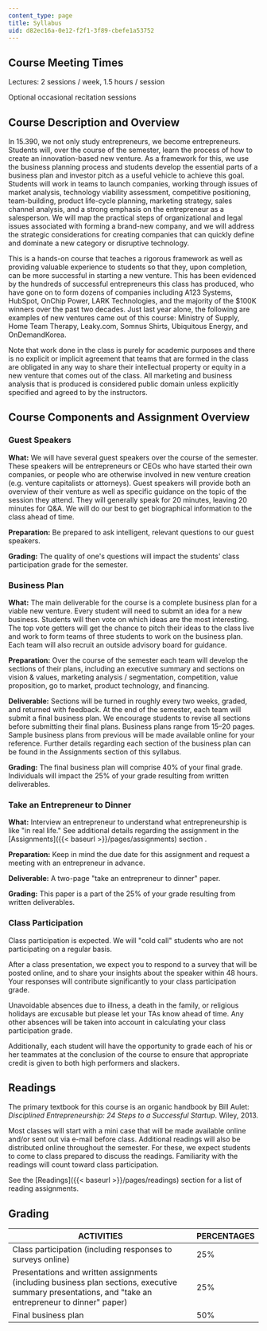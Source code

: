 ```yaml
---
content_type: page
title: Syllabus
uid: d82ec16a-0e12-f2f1-3f89-cbefe1a53752
---
```


Course Meeting Times
--------------------

Lectures: 2 sessions / week, 1.5 hours / session

Optional occasional recitation sessions

Course Description and Overview
-------------------------------

In 15.390, we not only study entrepreneurs, we become entrepreneurs. Students will, over the course of the semester, learn the process of how to create an innovation-based new venture. As a framework for this, we use the business planning process and students develop the essential parts of a business plan and investor pitch as a useful vehicle to achieve this goal. Students will work in teams to launch companies, working through issues of market analysis, technology viability assessment, competitive positioning, team-building, product life-cycle planning, marketing strategy, sales channel analysis, and a strong emphasis on the entrepreneur as a salesperson. We will map the practical steps of organizational and legal issues associated with forming a brand-new company, and we will address the strategic considerations for creating companies that can quickly define and dominate a new category or disruptive technology.

This is a hands-on course that teaches a rigorous framework as well as providing valuable experience to students so that they, upon completion, can be more successful in starting a new venture. This has been evidenced by the hundreds of successful entrepreneurs this class has produced, who have gone on to form dozens of companies including A123 Systems, HubSpot, OnChip Power, LARK Technologies, and the majority of the $100K winners over the past two decades. Just last year alone, the following are examples of new ventures came out of this course: Ministry of Supply, Home Team Therapy, Leaky.com, Somnus Shirts, Ubiquitous Energy, and OnDemandKorea.

Note that work done in the class is purely for academic purposes and there is no explicit or implicit agreement that teams that are formed in the class are obligated in any way to share their intellectual property or equity in a new venture that comes out of the class. All marketing and business analysis that is produced is considered public domain unless explicitly specified and agreed to by the instructors.

Course Components and Assignment Overview
-----------------------------------------

### Guest Speakers

**What:** We will have several guest speakers over the course of the semester. These speakers will be entrepreneurs or CEOs who have started their own companies, or people who are otherwise involved in new venture creation (e.g. venture capitalists or attorneys). Guest speakers will provide both an overview of their venture as well as specific guidance on the topic of the session they attend. They will generally speak for 20 minutes, leaving 20 minutes for Q&A. We will do our best to get biographical information to the class ahead of time.

**Preparation:** Be prepared to ask intelligent, relevant questions to our guest speakers.

**Grading:** The quality of one's questions will impact the students' class participation grade for the semester.

### Business Plan

**What:** The main deliverable for the course is a complete business plan for a viable new venture. Every student will need to submit an idea for a new business. Students will then vote on which ideas are the most interesting. The top vote getters will get the chance to pitch their ideas to the class live and work to form teams of three students to work on the business plan. Each team will also recruit an outside advisory board for guidance.

**Preparation:** Over the course of the semester each team will develop the sections of their plans, including an executive summary and sections on vision & values, marketing analysis / segmentation, competition, value proposition, go to market, product technology, and financing.

**Deliverable:** Sections will be turned in roughly every two weeks, graded, and returned with feedback. At the end of the semester, each team will submit a final business plan. We encourage students to revise all sections before submitting their final plans. Business plans range from 15–20 pages. Sample business plans from previous will be made available online for your reference. Further details regarding each section of the business plan can be found in the Assignments section of this syllabus.

**Grading:** The final business plan will comprise 40% of your final grade. Individuals will impact the 25% of your grade resulting from written deliverables.

### Take an Entrepreneur to Dinner

**What:** Interview an entrepreneur to understand what entrepreneurship is like "in real life." See additional details regarding the assignment in the [Assignments]({{< baseurl >}}/pages/assignments) section .

**Preparation:** Keep in mind the due date for this assignment and request a meeting with an entrepreneur in advance.

**Deliverable:** A two-page "take an entrepreneur to dinner" paper.

**Grading:** This paper is a part of the 25% of your grade resulting from written deliverables.

### Class Participation

Class participation is expected. We will "cold call" students who are not participating on a regular basis.

After a class presentation, we expect you to respond to a survey that will be posted online, and to share your insights about the speaker within 48 hours. Your responses will contribute significantly to your class participation grade.

Unavoidable absences due to illness, a death in the family, or religious holidays are excusable but please let your TAs know ahead of time. Any other absences will be taken into account in calculating your class participation grade.

Additionally, each student will have the opportunity to grade each of his or her teammates at the conclusion of the course to ensure that appropriate credit is given to both high performers and slackers.

Readings
--------

The primary textbook for this course is an organic handbook by Bill Aulet: _Disciplined Entrepreneurship: 24 Steps to a Successful Startup_. Wiley, 2013.

Most classes will start with a mini case that will be made available online and/or sent out via e-mail before class. Additional readings will also be distributed online throughout the semester. For these, we expect students to come to class prepared to discuss the readings. Familiarity with the readings will count toward class participation.

See the [Readings]({{< baseurl >}}/pages/readings) section for a list of reading assignments.

Grading
-------

| ACTIVITIES | PERCENTAGES |
| --- | --- |
| Class participation (including responses to surveys online) | 25% |
| Presentations and written assignments (including business plan sections, executive summary presentations, and "take an entrepreneur to dinner" paper) | 25% |
| Final business plan | 50%